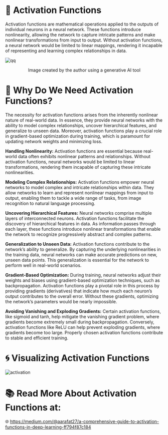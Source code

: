 # 🚀 Activation Functions

Activation functions are mathematical operations applied to the outputs of individual neurons in a neural network. These functions introduce nonlinearity, allowing the network to capture intricate patterns and make nonlinear transformations from input to output. Without activation functions, a neural network would be limited to linear mappings, rendering it incapable of representing and learning complex relationships in data.

![qq](https://github.com/user-attachments/assets/b2e20438-7c7c-414d-b77b-1e21e6acd1b5)
<p align="center">Image created by the author using a generative AI tool</p>

# 📌 Why Do We Need Activation Functions?
The necessity for activation functions arises from the inherently nonlinear nature of real-world data. In essence, they provide neural networks with the ability to model complex relationships, uncover hierarchical features, and generalize to unseen data. Moreover, activation functions play a crucial role in gradient-based optimization during training, which is paramount for updating network weights and minimizing loss.

**Handling Nonlinearity:** Activation functions are essential because real-world data often exhibits nonlinear patterns and relationships. Without activation functions, neural networks would be limited to linear transformations, rendering them incapable of capturing these intricate nonlinearities.

**Modeling Complex Relationships:** Activation functions empower neural networks to model complex and intricate relationships within data. They allow networks to learn and represent nonlinear mappings from input to output, enabling them to tackle a wide range of tasks, from image recognition to natural language processing.

**Uncovering Hierarchical Features:** Neural networks comprise multiple layers of interconnected neurons. Activation functions facilitate the discovery of hierarchical features in data. As information passes through each layer, these functions introduce nonlinear transformations that enable the network to recognize progressively abstract and complex patterns.

**Generalization to Unseen Data:** Activation functions contribute to the network’s ability to generalize. By capturing the underlying nonlinearities in the training data, neural networks can make accurate predictions on new, unseen data points. This generalization is essential for the network to perform well in real-world scenarios.

**Gradient-Based Optimization:** During training, neural networks adjust their weights and biases using gradient-based optimization techniques, such as backpropagation. Activation functions play a pivotal role in this process by providing gradients (derivatives) that indicate how much each neuron’s output contributes to the overall error. Without these gradients, optimizing the network’s parameters would be nearly impossible.

**Avoiding Vanishing and Exploding Gradients:** Certain activation functions, like sigmoid and tanh, help mitigate the vanishing gradient problem, where gradients become extremely small during backpropagation. Conversely, activation functions like ReLU can help prevent exploding gradients, where gradients become too large. Properly chosen activation functions contribute to stable and efficient training.

# 🌀 Visualizing Activation Functions
![activation](https://github.com/user-attachments/assets/6d0c9197-7fba-44ab-b2f3-18242d28ec48)

# 📚 Read More About Activation Functions at: 
🌐 https://medium.com/@aarafat27/a-comprehensive-guide-to-activation-functions-in-deep-learning-ff794f87c184

